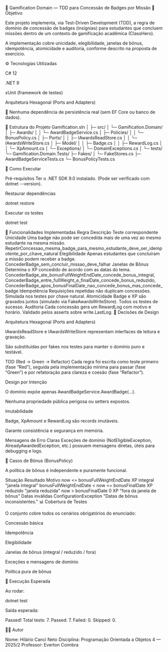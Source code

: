 🏅 Gamification Domain — TDD para Concessão de Badges por Missão
🎯 Objetivo

Este projeto implementa, via Test-Driven Development (TDD), a regra de domínio de concessão de badges (insígnias) para estudantes que concluem missões dentro de um contexto de gamificação acadêmica (ClassHero).

A implementação cobre unicidade, elegibilidade, janelas de bônus, idempotência, atomicidade e auditoria, conforme descrito na proposta de exercício.

⚙️ Tecnologias Utilizadas

C# 12

.NET 9

xUnit (framework de testes)

Arquitetura Hexagonal (Ports and Adapters)

📌 Nenhuma dependência de persistência real (sem EF Core ou banco de dados).

🧱 Estrutura do Projeto
Gamification.sln
│
├─ src/
│  └─ Gamification.Domain/
│     ├─ Awards/
│     │  └─ AwardBadgeService.cs
│     ├─ Policies/
│     │  └─ BonusPolicy.cs
│     ├─ Ports/
│     │  ├─ IAwardsReadStore.cs
│     │  └─ IAwardsWriteStore.cs
│     ├─ Model/
│     │  ├─ Badge.cs
│     │  ├─ RewardLog.cs
│     │  └─ XpAmount.cs
│     └─ Exceptions/
│        └─ DomainExceptions.cs
│
└─ tests/
   └─ Gamification.Domain.Tests/
      ├─ Fakes/
      │  └─ FakeStores.cs
      ├─ AwardBadgeServiceTests.cs
      └─ BonusPolicyTests.cs

🚀 Como Executar

Pré-requisitos
Ter o .NET SDK 9.0 instalado.
(Pode ser verificado com dotnet --version).

Restaurar dependências

dotnet restore


Executar os testes

dotnet test

🧩 Funcionalidades Implementadas
Regra	Descrição	Teste correspondente
Unicidade	Uma badge não pode ser concedida mais de uma vez ao mesmo estudante na mesma missão.	RepetirConcessao_mesma_badge_para_mesmo_estudante_deve_ser_idempotente_por_chave_natural
Elegibilidade	Apenas estudantes que concluíram a missão podem receber a badge.	ConcederBadge_sem_concluir_missao_deve_falhar
Janelas de Bônus	Determina o XP concedido de acordo com as datas do tema.	ConcederBadge_ate_bonusFullWeightEndDate_concede_bonus_integral, ConcederBadge_entre_fullWeight_e_finalDate_concede_bonus_reduzido, ConcederBadge_apos_bonusFinalDate_nao_concede_bonus_mas_concede_badge
Idempotência	Requisições repetidas não duplicam concessões.	Simulada nos testes por chave natural.
Atomicidade	Badge e XP são gravados juntos (simulado via FakeAwardsWriteStore).	Todos os testes de sucesso.
Auditoria	Cada concessão gera um RewardLog com motivo e horário.	Validado pelos asserts sobre write.LastLog.
🧠 Decisões de Design

Arquitetura Hexagonal (Ports and Adapters)

IAwardsReadStore e IAwardsWriteStore representam interfaces de leitura e gravação.

São substituídas por fakes nos testes para manter o domínio puro e testável.

TDD (Red → Green → Refactor)
Cada regra foi escrita como teste primeiro (fase “Red”), seguida pela implementação mínima para passar (fase “Green”) e por refatoração para clareza e coesão (fase “Refactor”).

Design por Intenção

O domínio expõe apenas AwardBadgeService.AwardBadge(...).

Nenhuma propriedade pública perigosa ou setters expostos.

Imutabilidade

Badge, XpAmount e RewardLog são records imutáveis.

Garante consistência e segurança em memória.

Mensagens de Erro Claras
Exceções de domínio (NotEligibleException, AlreadyAwardedException, etc.) possuem mensagens diretas, úteis para debugging e logs.

🧾 Casos de Bônus (BonusPolicy)

A política de bônus é independente e puramente funcional.

Situação	Resultado	Motivo
now <= bonusFullWeightEndDate	XP integral	"janela integral"
bonusFullWeightEndDate < now <= bonusFinalDate	XP reduzido	"janela reduzida"
now > bonusFinalDate	0 XP	"fora da janela de bônus"
Datas inválidas	ConfigurationException	"Datas de bônus inconsistentes."
📊 Cobertura de Testes

O conjunto cobre todos os cenários obrigatórios do enunciado:

 Concessão básica

 Idempotência

 Elegibilidade

 Janelas de bônus (integral / reduzido / fora)

 Exceções e mensagens de domínio

 Política pura de bônus

🧩 Execução Esperada

Ao rodar:

dotnet test


Saída esperada:

Passed!  Total tests: 7. Passed: 7. Failed: 0. Skipped: 0.

👨‍💻 Autor

Nome: Hilário Canci Neto
Disciplina: Programação Orientada a Objetos 4 — 2025/2
Professor: Everton Coimbra
